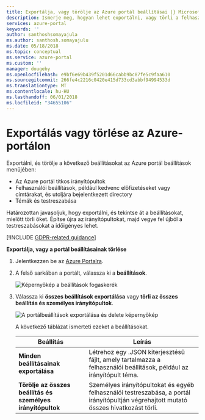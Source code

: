 ```yaml
---
title: Exportálja, vagy törölje az Azure portál beállításai |} Microsoft Docs
description: Ismerje meg, hogyan lehet exportálni, vagy törli a felhasználói beállításokat, a titkos irányítópultok és a testreszabásokat az Azure portálon.
services: azure-portal
keywords: ''
author: santhoshsomayajula
ms.author: santhosh.somayajulu
ms.date: 05/18/2018
ms.topic: conceptual
ms.service: azure-portal
ms.custom: ''
manager: dougeby
ms.openlocfilehash: e9bf6e69b439f5201d66cabb9bc87fe5c9faa610
ms.sourcegitcommit: 266fe4c2216c0420e415d733cd3abbf94994533d
ms.translationtype: MT
ms.contentlocale: hu-HU
ms.lasthandoff: 06/01/2018
ms.locfileid: "34655106"
---
```

# <a name="export-or-delete-settings-in-the-azure-portal"></a>Exportálás vagy törlése az Azure-portálon
Exportálni, és törölje a következő beállításokat az Azure portál beállítások menüjében:
* Az Azure portál titkos irányítópultok
* Felhasználói beállítások, például kedvenc előfizetéseket vagy címtárakat, és utoljára bejelentkezett directory
* Témák és testreszabása

Határozottan javasoljuk, hogy exportálni, és tekintse át a beállításokat, mielőtt törli őket. Építse újra az irányítópultokat, majd vegye fel újból a testreszabásokat a időigényes lehet.

[!INCLUDE [GDPR-related guidance](../../includes/gdpr-intro-sentence.md)]

**Exportálja, vagy a portál beállításainak törlése**

1. Jelentkezzen be az [Azure Portalra](http://portal.azure.com).
2. A felső sarkában a portált, válassza ki a **beállítások**.

    ![Képernyőkép a beállítások fogaskerék](media/azure-portal-export-delete-settings/azure-portal-settings-icon.png)
3. Válassza ki **összes beállítások exportálása** vagy **törli az összes beállítás és személyes irányítópultok**.

    ![A portálbeállítások exportálása és delete képernyőkép](media/azure-portal-export-delete-settings/azure-portal-export-delete-settings.png)

      A következő táblázat ismerteti ezeket a beállításokat. 

      | Beállítás | Leírás |
      | --- | --- |
      | **Minden beállításainak exportálása** | Létrehoz egy .JSON kiterjesztésű fájlt, amely tartalmazza a felhasználói beállítások, például az irányítópult téma.|
      | **Törölje az összes beállítás és személyes irányítópultok** | Személyes irányítópultokat és egyéb felhasználói testreszabása, a portál irányítópultján végrehajtott mutató összes hivatkozást törli. |



